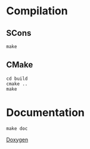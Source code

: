 # Compilation

## SCons

    make

## CMake

    cd build
    cmake ..
    make

# Documentation

    make doc

[Doxygen](html/index.html)
